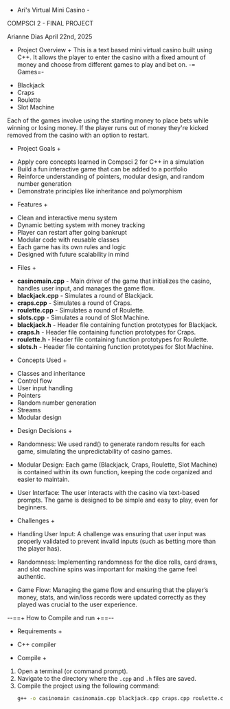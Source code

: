 - Ari's Virtual Mini Casino -

COMPSCI 2 - FINAL PROJECT

Arianne Dias
April 22nd, 2025

+ Project Overview +
This is a text based mini virtual casino built using C++. It allows the player to enter the casino with a fixed amount of money and choose from different games to play and bet on.
	-= Games=-
- Blackjack
- Craps
- Roulette
- Slot Machine

Each of the games involve using the starting money to place bets while winning or losing money. If the player runs out of money they're kicked removed from the casino with an option to restart.

+ Project Goals +
- Apply core concepts learned in Compsci 2 for C++ in a simulation
- Build a fun interactive game that can be added to a portfolio
- Reinforce understanding of pointers, modular design, and random number generation
- Demonstrate principles like inheritance and polymorphism

+ Features +
- Clean and interactive menu system
- Dynamic betting system with money tracking
- Player can restart after going bankrupt
- Modular code with reusable classes
- Each game has its own rules and logic
- Designed with future scalability in mind

+ Files +
- **casinomain.cpp** - Main driver of the game that initializes the casino, handles user input, and manages the game flow.
- **blackjack.cpp** - Simulates a round of Blackjack.
- **craps.cpp** - Simulates a round of Craps.
- **roulette.cpp** - Simulates a round of Roulette.
- **slots.cpp** - Simulates a round of Slot Machine.
- **blackjack.h** - Header file containing function prototypes for Blackjack.
- **craps.h** - Header file containing function prototypes for Craps.
- **roulette.h** - Header file containing function prototypes for Roulette.
- **slots.h** - Header file containing function prototypes for Slot Machine.

+ Concepts Used +
- Classes and inheritance
- Control flow
- User input handling
- Pointers
- Random number generation
- Streams
- Modular design

+ Design Decisions +
- Randomness: We used rand() to generate random results for each game, simulating the unpredictability of casino games.

- Modular Design: Each game (Blackjack, Craps, Roulette, Slot Machine) is contained within its own function, keeping the code organized and easier to maintain.

- User Interface: The user interacts with the casino via text-based prompts. The game is designed to be simple and easy to play, even for beginners.

+ Challenges +
- Handling User Input: A challenge was ensuring that user input was properly validated to prevent invalid inputs (such as betting more than the player has).

- Randomness: Implementing randomness for the dice rolls, card draws, and slot machine spins was important for making the game feel authentic.

- Game Flow: Managing the game flow and ensuring that the player’s money, stats, and win/loss records were updated correctly as they played was crucial to the user experience.

--==+ How to Compile and run +==--

+ Requirements +
- C++ compiler

+ Compile +
1. Open a terminal (or command prompt).
2. Navigate to the directory where the `.cpp` and `.h` files are saved.
3. Compile the project using the following command:
   ```bash
   g++ -o casinomain casinomain.cpp blackjack.cpp craps.cpp roulette.cpp slots.cpp
